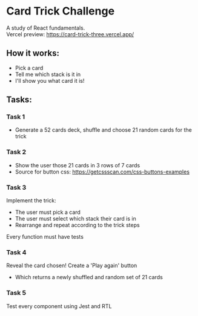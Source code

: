 # Card Trick Challenge
A study of React fundamentals.\
Vercel preview: https://card-trick-three.vercel.app/ 

## How it works:
- Pick a card
- Tell me which stack is it in
- I'll show you what card it is!

## Tasks:

### Task 1
- Generate a 52 cards deck, shuffle and choose 21 random cards for the trick

### Task 2
- Show the user those 21 cards in 3 rows of 7 cards
- Source for button css: https://getcssscan.com/css-buttons-examples

### Task 3 
Implement the trick:
- The user must pick a card
- The user must select which stack their card is in
- Rearrange and repeat according to the trick steps

Every function must have tests

### Task 4
Reveal the card chosen!
Create a 'Play again' button
  - Which returns a newly shuffled and random set of 21 cards

### Task 5
Test every component using Jest and RTL

